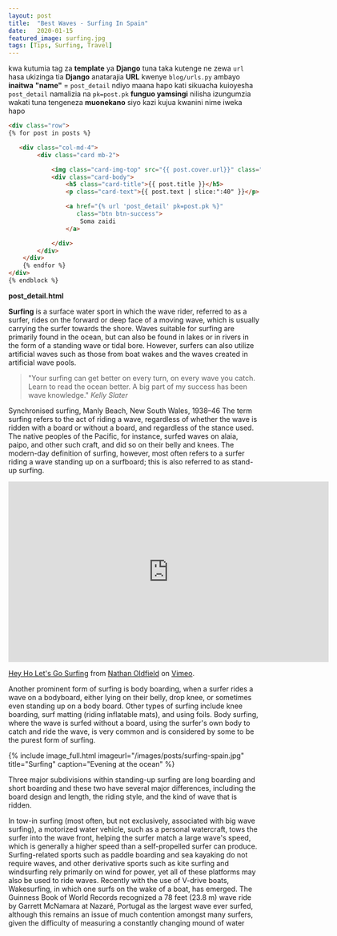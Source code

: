 ```yaml
---
layout: post
title:  "Best Waves - Surfing In Spain"
date:   2020-01-15
featured_image: surfing.jpg
tags: [Tips, Surfing, Travel]
---
```

kwa kutumia tag za **template** ya **Django**  tuna taka kutenge ne zewa  `url` hasa ukizinga tia **Django** anatarajia **URL** kwenye `blog/urls.py` ambayo **inaitwa** **"name"** = `post_detail` ndiyo maana hapo kati sikuacha kuioyesha `post_detail`  namalizia na `pk=post.pk` **funguo yamsingi** nilisha izungumzia wakati tuna tengeneza **muonekano** siyo kazi kujua kwanini nime iweka hapo 
```html
<div class="row">
{% for post in posts %}

   <div class="col-md-4">
        <div class="card mb-2">

            <img class="card-img-top" src="{{ post.cover.url}}" class="img-fluid img-thumbnail" alt="{{ post.title }}">
            <div class="card-body">
                <h5 class="card-title">{{ post.title }}</h5>
                <p class="card-text">{{ post.text | slice:":40" }}</p>

                <a href="{% url 'post_detail' pk=post.pk %}" 
                   class="btn btn-success">
                    Soma zaidi
                </a>

            </div>
        </div>
    </div>
    {% endfor %}
</div>
{% endblock %}
``` 
**post_detail.html** 


**Surfing** is a surface water sport in which the wave rider, referred to as a surfer, rides on the forward or deep face of a moving wave, which is usually carrying the surfer towards the shore. Waves suitable for surfing are primarily found in the ocean, but can also be found in lakes or in rivers in the form of a standing wave or tidal bore. However, surfers can also utilize artificial waves such as those from boat wakes and the waves created in artificial wave pools.

>"Your surfing can get better on every turn, on every wave you catch. Learn to read the ocean better. A big part of my success has been wave knowledge." <cite>Kelly Slater</cite>

Synchronised surfing, Manly Beach, New South Wales, 1938–46 The term surfing refers to the act of riding a wave, regardless of whether the wave is ridden with a board or without a board, and regardless of the stance used. The native peoples of the Pacific, for instance, surfed waves on alaia, paipo, and other such craft, and did so on their belly and knees. The modern-day definition of surfing, however, most often refers to a surfer riding a wave standing up on a surfboard; this is also referred to as stand-up surfing.

<!--more-->

<iframe src="https://player.vimeo.com/video/31830780" width="640" height="360" frameborder="0" webkitallowfullscreen mozallowfullscreen allowfullscreen></iframe>
<p><a href="https://vimeo.com/31830780">Hey Ho Let&#039;s Go Surfing</a> from <a href="https://vimeo.com/nathanoldfield">Nathan Oldfield</a> on <a href="https://vimeo.com">Vimeo</a>.</p>

Another prominent form of surfing is body boarding, when a surfer rides a wave on a bodyboard, either lying on their belly, drop knee, or sometimes even standing up on a body board. Other types of surfing include knee boarding, surf matting (riding inflatable mats), and using foils. Body surfing, where the wave is surfed without a board, using the surfer's own body to catch and ride the wave, is very common and is considered by some to be the purest form of surfing.

{% include image_full.html imageurl="/images/posts/surfing-spain.jpg" title="Surfing" caption="Evening at the ocean" %}

Three major subdivisions within standing-up surfing are long boarding and short boarding and these two have several major differences, including the board design and length, the riding style, and the kind of wave that is ridden.

In tow-in surfing (most often, but not exclusively, associated with big wave surfing), a motorized water vehicle, such as a personal watercraft, tows the surfer into the wave front, helping the surfer match a large wave's speed, which is generally a higher speed than a self-propelled surfer can produce. Surfing-related sports such as paddle boarding and sea kayaking do not require waves, and other derivative sports such as kite surfing and windsurfing rely primarily on wind for power, yet all of these platforms may also be used to ride waves. Recently with the use of V-drive boats, Wakesurfing, in which one surfs on the wake of a boat, has emerged. The Guinness Book of World Records recognized a 78 feet (23.8 m) wave ride by Garrett McNamara at Nazaré, Portugal as the largest wave ever surfed, although this remains an issue of much contention amongst many surfers, given the difficulty of measuring a constantly changing mound of water
